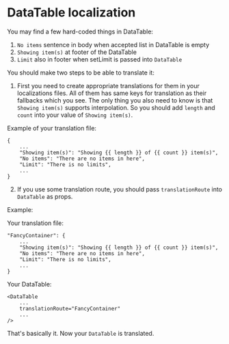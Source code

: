 # DataTable localization

You may find a few hard-coded things in DataTable:
1) `No items` sentence in body when accepted list in DataTable is empty
2) `Showing item(s)` at footer of the DataTable
3) `Limit` also in footer when setLimit is passed into `DataTable`

You should make two steps to be able to translate it:

1) First you need to create appropriate translations for them in your localizations files. All of them has same keys for translation as their fallbacks which you see. 
The only thing you also need to know is that `Showing item(s)` supports interpolation. So you should add `length` and `count` into your value of `Showing item(s)`.

Example of your translation file: 

```
{
    ...
    "Showing item(s)": "Showing {{ length }} of {{ count }} item(s)",
    "No items": "There are no items in here",
    "Limit": "There is no limits",
    ...
}

```

2) If you use some translation route, you should pass `translationRoute` into `DataTable` as props.

Example:

Your translation file:
```
"FancyContainer": {
    ...
    "Showing item(s)": "Showing {{ length }} of {{ count }} item(s)",
    "No items": "There are no items in here",
    "Limit": "There is no limits",
    ...
}
```

Your DataTable:
```
<DataTable
    ...
    translationRoute="FancyContainer"
    ...
/>
```

That's basically it. Now your `DataTable` is translated.
